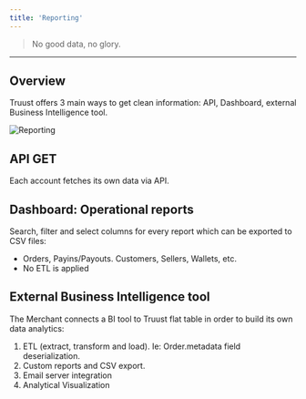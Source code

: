 ```yaml
---
title: 'Reporting'
---
```


> No good data, no glory.

---

## Overview

Truust offers 3 main ways to get clean information: API, Dashboard, external Business Intelligence tool.

![Reporting](/assets/reporting.png)

## API GET

Each account fetches its own data via API.

## Dashboard: Operational reports

Search, filter and select columns for every report which can be exported to CSV files:

- Orders, Payins/Payouts. Customers, Sellers, Wallets, etc.
- No ETL is applied

## External Business Intelligence tool

The Merchant connects a BI tool to Truust flat table in order to build its own data analytics:

1. ETL (extract, transform and load). Ie: Order.metadata field deserialization.
2. Custom reports and CSV export.
3. Email server integration
4. Analytical Visualization